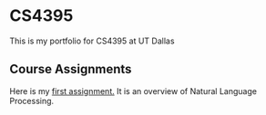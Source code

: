 # CS4395
This is my portfolio for CS4395 at UT Dallas

## Course Assignments
Here is my [first assignment.](Overview_of_NLP.pdf) It is an overview of Natural Language Processing.